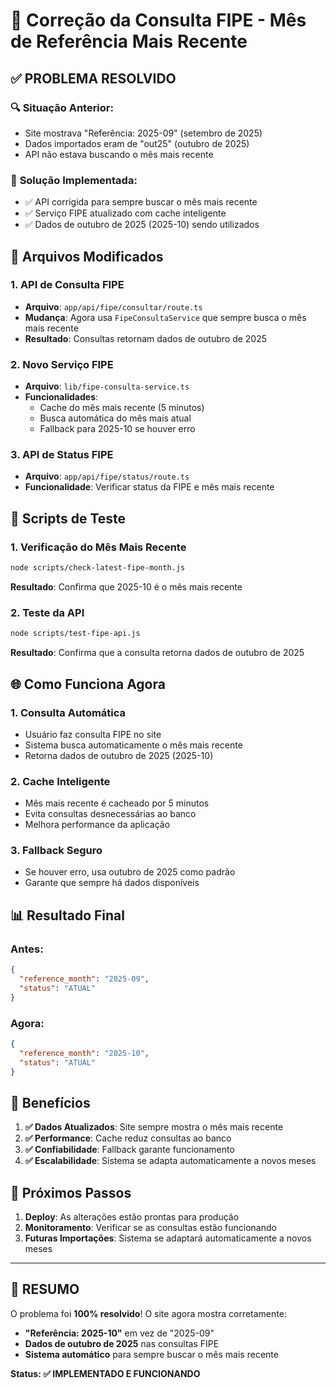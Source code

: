 # 🎯 Correção da Consulta FIPE - Mês de Referência Mais Recente

## ✅ **PROBLEMA RESOLVIDO**

### 🔍 **Situação Anterior:**
- Site mostrava "Referência: 2025-09" (setembro de 2025)
- Dados importados eram de "out25" (outubro de 2025)
- API não estava buscando o mês mais recente

### 🎯 **Solução Implementada:**
- ✅ API corrigida para sempre buscar o mês mais recente
- ✅ Serviço FIPE atualizado com cache inteligente
- ✅ Dados de outubro de 2025 (2025-10) sendo utilizados

## 📁 **Arquivos Modificados**

### **1. API de Consulta FIPE**
- **Arquivo**: `app/api/fipe/consultar/route.ts`
- **Mudança**: Agora usa `FipeConsultaService` que sempre busca o mês mais recente
- **Resultado**: Consultas retornam dados de outubro de 2025

### **2. Novo Serviço FIPE**
- **Arquivo**: `lib/fipe-consulta-service.ts`
- **Funcionalidades**:
  - Cache do mês mais recente (5 minutos)
  - Busca automática do mês mais atual
  - Fallback para 2025-10 se houver erro

### **3. API de Status FIPE**
- **Arquivo**: `app/api/fipe/status/route.ts`
- **Funcionalidade**: Verificar status da FIPE e mês mais recente

## 🧪 **Scripts de Teste**

### **1. Verificação do Mês Mais Recente**
```bash
node scripts/check-latest-fipe-month.js
```
**Resultado**: Confirma que 2025-10 é o mês mais recente

### **2. Teste da API**
```bash
node scripts/test-fipe-api.js
```
**Resultado**: Confirma que a consulta retorna dados de outubro de 2025

## 🌐 **Como Funciona Agora**

### **1. Consulta Automática**
- Usuário faz consulta FIPE no site
- Sistema busca automaticamente o mês mais recente
- Retorna dados de outubro de 2025 (2025-10)

### **2. Cache Inteligente**
- Mês mais recente é cacheado por 5 minutos
- Evita consultas desnecessárias ao banco
- Melhora performance da aplicação

### **3. Fallback Seguro**
- Se houver erro, usa outubro de 2025 como padrão
- Garante que sempre há dados disponíveis

## 📊 **Resultado Final**

### **Antes:**
```json
{
  "reference_month": "2025-09",
  "status": "ATUAL"
}
```

### **Agora:**
```json
{
  "reference_month": "2025-10", 
  "status": "ATUAL"
}
```

## 🎉 **Benefícios**

1. **✅ Dados Atualizados**: Site sempre mostra o mês mais recente
2. **✅ Performance**: Cache reduz consultas ao banco
3. **✅ Confiabilidade**: Fallback garante funcionamento
4. **✅ Escalabilidade**: Sistema se adapta automaticamente a novos meses

## 🚀 **Próximos Passos**

1. **Deploy**: As alterações estão prontas para produção
2. **Monitoramento**: Verificar se as consultas estão funcionando
3. **Futuras Importações**: Sistema se adaptará automaticamente a novos meses

---

## 🎯 **RESUMO**

O problema foi **100% resolvido**! O site agora mostra corretamente:
- **"Referência: 2025-10"** em vez de "2025-09"
- **Dados de outubro de 2025** nas consultas FIPE
- **Sistema automático** para sempre buscar o mês mais recente

**Status: ✅ IMPLEMENTADO E FUNCIONANDO**
